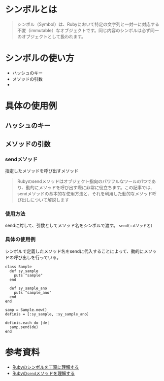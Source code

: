 # シンボルとは
> シンボル（Symbol）は、Rubyにおいて特定の文字列と一対一に対応する不変（immutable）なオブジェクトです。同じ内容のシンボルは必ず同一のオブジェクトとして扱われます。

# シンボルの使い方
- ハッシュのキー
- メソッドの引数
-
# 具体の使用例
## ハッシュのキー

## メソッドの引数
### sendメソッド
指定したメソッドを呼び出すメソッド

> Rubyのsendメソッドはオブジェクト指向のパワフルなツールの1つであり、動的にメソッドを呼び出す際に非常に役立ちます。この記事では、sendメソッドの基本的な使用方法と、それを利用した動的なメソッド呼び出しについて解説します
### 使用方法
sendに対して、引数としてメソッド名をシンボルで渡す。
``send(:メソッド名)``

### 具体の使用例
シンボルで定義したメソッド名をsendに代入することによって、動的にメソッドの呼び出しを行っている。

```
class Sample
  def sy_sample
    puts "sample" 
  end

  def sy_sample_ano
    puts "sample_ano"
  end
end

samp = Sample.new()
definis = [:sy_sample, :sy_sample_ano]

definis.each do |de|
  samp.send(de)
end
```


# 参考資料


- [Rubyのシンボルを丁寧に理解する](https://zenn.dev/kanoe/articles/352d78902c83e168db66)
- [Rubyの`send`メソッドを理解する](https://zenn.dev/kumasaka/articles/015c7617ffecd3)
